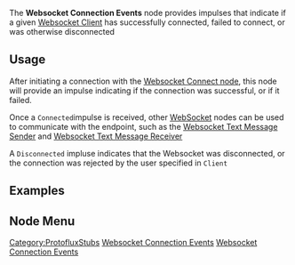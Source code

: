 <languages></languages>

The **Websocket Connection Events** node provides impulses that indicate
if a given [Websocket Client](WebsocketClient_(Component) "wikilink")
has successfully connected, failed to connect, or was otherwise
disconnected

## Usage

After initiating a connection with the [Websocket Connect
node](Websocket_Connect_(Protoflux_node) "wikilink"), this node will
provide an impulse indicating if the connection was successful, or if it
failed.

Once a `Connected`impulse is received, other
[WebSocket](:Category:Protoflux:_WebSocket "wikilink") nodes can be used
to communicate with the endpoint, such as the [Websocket Text Message
Sender](Websocket_Text_Message_Sender_(Protoflux_node) "wikilink") and
[Websocket Text Message
Receiver](Websocket_Text_Message_Receiver_(Protoflux_node) "wikilink")

A `Disconnected` impluse indicates that the Websocket was disconnected,
or the connection was rejected by the user specified in `Client`

## Examples

## Node Menu

[Category:ProtofluxStubs](Category:ProtofluxStubs "wikilink") [Websocket
Connection Events](Category:Protoflux{{#translation:}} "wikilink")
[Websocket Connection
Events](Category:Protoflux:Network:Websocket{{#translation:}} "wikilink")